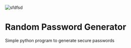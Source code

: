 
![sfdfsd](https://user-images.githubusercontent.com/114299645/193404094-4e08ce65-be7b-40cd-b899-289e78cf3d7e.jpg)


# Random Password Generator
Simple python program to generate secure passwords
